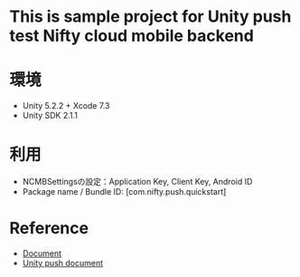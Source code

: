 # This is sample project for Unity push test Nifty cloud mobile backend

# 環境

* Unity 5.2.2 + Xcode 7.3
* Unity SDK 2.1.1

# 利用

* NCMBSettingsの設定：Application Key, Client Key, Android ID
* Package name / Bundle ID: [com.nifty.push.quickstart]

# Reference

* [Document](http://mb.cloud.nifty.com/doc/current/introduction/quickstart_unity.html)
* [Unity push document](http://mb.cloud.nifty.com/doc/current/push/basic_usage_unity.html)
